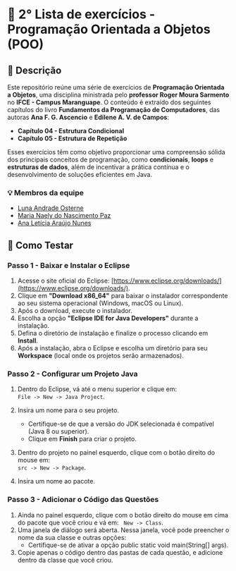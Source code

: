 # 📌 2° Lista de exercícios - Programação Orientada a Objetos (POO)

## 📖 Descrição
Este repositório reúne uma série de exercícios de **Programação Orientada a Objetos**, uma disciplina ministrada pelo **professor Roger Moura Sarmento** no **IFCE - Campus Maranguape**. O conteúdo é extraído dos seguintes capítulos do livro **Fundamentos da Programação de Computadores**, das autoras **Ana F. G. Ascencio** e **Edilene A. V. de Campos**:

- **Capítulo 04 - Estrutura Condicional**
- **Capítulo 05 - Estrutura de Repetição**

Esses exercícios têm como objetivo proporcionar uma compreensão sólida dos principais conceitos de programação, como **condicionais**, **loops** e **estruturas de dados**, além de incentivar a prática contínua e o desenvolvimento de soluções eficientes em Java.

### 💡 Membros da equipe
- [Luna Andrade Osterne](https://github.com/lunaandrade)
- [Maria Naely do Nascimento Paz](https://github.com/Naelypaz)
- [Ana Letícia Araújo Nunes](https://github.com/leticia510)

## 👾 Como Testar 
### **Passo 1 - Baixar e Instalar o Eclipse**

1. Acesse o site oficial do Eclipse: [https://www.eclipse.org/downloads/](https://www.eclipse.org/downloads/).
2. Clique em **"Download x86_64"** para baixar o instalador correspondente ao seu sistema operacional (Windows, macOS ou Linux).
3. Após o download, execute o instalador.
4. Escolha a opção **"Eclipse IDE for Java Developers"** durante a instalação.
5. Defina o diretório de instalação e finalize o processo clicando em **Install**.
6. Após a instalação, abra o Eclipse e escolha um diretório para seu **Workspace** (local onde os projetos serão armazenados).

### **Passo 2 - Configurar um Projeto Java**

1. Dentro do Eclipse, vá até o menu superior e clique em:  
     `File -> New -> Java Project`.
2. Insira um nome para o seu projeto.
   - Certifique-se de que a versão do JDK selecionada é compatível (Java 8 ou superior).
   - Clique em **Finish** para criar o projeto.

3. Dentro do projeto no painel esquerdo, clique com o botão direito do mouse em:  
       `src -> New -> Package`.
4. Insira um nome ao pacote.
   
### **Passo 3 - Adicionar o Código das Questões**
1. Ainda no painel esquerdo, clique com o botão direito do mouse em cima do pacote que você criou e vá em:
    ` New -> Class`.
2. Uma janela de diálogo será aberta. Nessa janela, você pode preencher o nome da sua classe e outras opções:
    - Certifique-se de ativar a opção public static void main(String[] args).
3. Copie apenas o código dentro das pastas de cada questão, e adicione dentro da classe que você criou.
